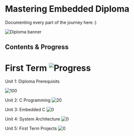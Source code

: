 # Mastering Embedded Diploma

Documenting every part of the journey here :)

![Diploma banner](https://github.com/user-attachments/assets/598b927d-2b8f-4ed1-9590-41933051a25a)

## Contents & Progress

# First Term ![Progress](https://img.shields.io/badge/In_Progress-20%25-yellow)

Unit 1: Diploma Prerequisits

![100](https://img.shields.io/badge/-100%25-brightgreen)

Unit 2: C Programming
![20](https://img.shields.io/badge/-20%25-yellow)

Unit 3: Embedded C
![0](https://img.shields.io/badge/-0%25-red)

Unit 4: System Architecture
![0](https://img.shields.io/badge/-0%25-red)


Unit 5: First Term Projects
![0](https://img.shields.io/badge/-0%25-red)

